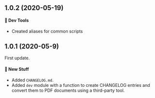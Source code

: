 ## 1.0.2 (2020-05-19)

#### :wrench: Dev Tools
- Created aliases for common scripts


## 1.0.1 (2020-05-9)

First update.

#### :memo: New Stuff

- Added `CHANGELOG.md`.
- Added `dev` module with a function to create CHANGELOG entries and convert them to PDF documents using a third-party tool.

